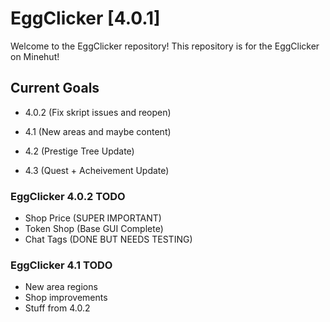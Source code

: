 # EggClicker [4.0.1]
Welcome to the EggClicker repository! This repository is for the EggClicker on Minehut!

## Current Goals
- 4.0.2 (Fix skript issues and reopen)

- 4.1 (New areas and maybe content)

- 4.2 (Prestige Tree Update)

- 4.3 (Quest + Acheivement Update)

### EggClicker 4.0.2 TODO
- Shop Price (SUPER IMPORTANT)
- Token Shop (Base GUI Complete)
- Chat Tags (DONE BUT NEEDS TESTING)

### EggClicker 4.1 TODO
- New area regions
- Shop improvements
- Stuff from 4.0.2
